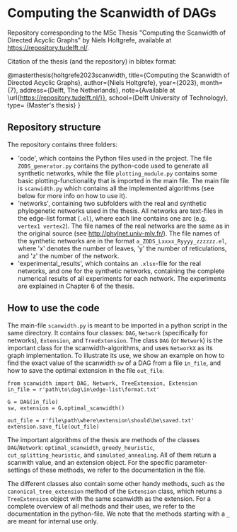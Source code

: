 
# Computing the Scanwidth of DAGs

Repository corresponding to the MSc Thesis "Computing the Scanwidth of Directed Acyclic Graphs" by Niels Holtgrefe, available at https://repository.tudelft.nl/.

Citation of the thesis (and the repository) in bibtex format:

@masterthesis{holtgrefe2023scanwidth, 
title={Computing the Scanwidth of Directed Acyclic Graphs}, author={Niels Holtgrefe}, year={2023}, month={7}, address={Delft, The Netherlands}, note={Available at \url{https://repository.tudelft.nl/}}, school={Delft University of Technology}, type= {Master's thesis}
}



## Repository structure
The repository contains three folders:
* 'code', which contains the Python files used in the project. The file `ZODS_generator.py` contains the python-code used to generate all synthetic networks, while the file `plotting_module.py` contains some basic plotting-functionality that is imported in the main file. The main file is `scanwidth.py` which contains all the implemented algorithms (see below for more info on how to use it).
* 'networks', containing two subfolders with the real and synthetic phylogenetic networks used in the thesis. All networks are text-files in the edge-list format (`.el`), where each line contains one arc (e.g. `vertex1 vertex2`). The file names of the real networks are the same as in the original source (see http://phylnet.univ-mlv.fr/). The file names of the synthetic networks are in the format `a_ZODS_Lxxxx_Ryyyy_zzzzzz.el`, where 'x' denotes the number of leaves, 'y' the number of reticulations, and 'z' the number of the network.
* 'experimental_results', which contains an `.xlsx`-file for the real networks, and one for the synthetic networks, containing the complete numerical results of all experiments for each network. The experiments are explained in Chapter 6 of the thesis.
## How to use the code
The main-file `scanwidth.py` is meant to be imported in a python script in the same directory. It contains four classes: `DAG`, `Network` (specifically for networks), `Extension`, and `TreeExtension`. The class `DAG` (or `Network`) is the important class for the scanwidth-algorithms, and uses `NetworkX` as its graph implementation. To illustrate its use, we show an example on how to find the exact value of the scanwidth `sw` of a DAG from a file `in_file`, and how to save the optimal extension in the file `out_file`.
```
from scanwidth import DAG, Network, TreeExtension, Extension
in_file = r'path\to\dag\in\edge-list\format.txt'

G = DAG(in_file)
sw, extension = G.optimal_scanwidth()

out_file = r'file\path\where\extension\should\be\saved.txt'
extension.save_file(out_file)
```
The important algorithms of the thesis are methods of the classes `DAG`/`Network`: `optimal_scanwidth`, `greedy_heuristic`, `cut_splitting_heuristic`, and `simulated_annealing`. All of them return a scanwith value, and an extension object. For the specific parameter-settings of these methods, we refer to the documentation in the file.

The different classes also contain some other handy methods, such as the `canonical_tree_extension` method of the `Extension` class, which returns a `TreeExtension` object with the same scanwidth as the extension. For a complete overview of all methods and their uses, we refer to the documentation in the python-file. We note that the methods starting with a `_` are meant for internal use only.
